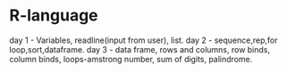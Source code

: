 # R-language
day 1 - Variables, readline(input from user), list.
day 2 - sequence,rep,for loop,sort,dataframe.
day 3 - data frame, rows and columns, row binds, column binds, loops-amstrong number, sum of digits, palindrome.
